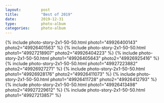 ```yaml
---
layout:         post
title:          "Best of 2019"
date:           2019-12-31
type:           photo-album
categories:     photo-album
---
```


{% include photo-story-2x1-50-50.html photo1="49926400143" photo2="49926401563" %}
{% include photo-story-2x1-50-50.html photo1="49927218907" photo2="49926404223" %}
{% include photo-story-2x1-50-50.html photo1="49926405643" photo2="49926925416" %}
{% include photo-story-2x1-50-50.html photo1="49927223882" photo2="49926927271" %}
{% include photo-story-2x1-50-50.html photo1="49926928176" photo2="49926411073" %}
{% include photo-story-2x1-50-50.html photo1="49926411728" photo2="49926412793" %}
{% include photo-story-2x1-50-50.html photo1="49926413498" photo2="49927229612" %}
{% include photo-story-2x1-50-50.html photo1="49927213857" %}